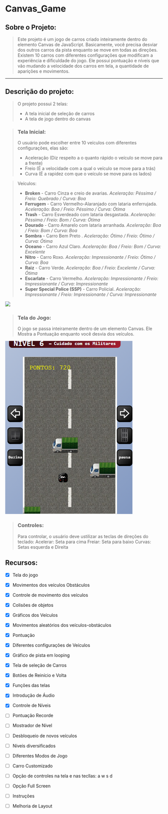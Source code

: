 # Canvas_Game

## Sobre o Projeto:

> Este projeto é um jogo de carros criado inteiramente dentro do elemento Canvas de JavaScript. Basicamente, você precisa desviar dos outros carros da pista
enquanto se move em todas as direções. Existem 10 carros com diferentes configurações que modificam a experiência e dificuldade do jogo. Ele possui pontuação
e níveis que vão mudando a velocidade dos carros em tela, a quantidade de aparições e movimentos.

<hr>

## Descrição do projeto:

> O projeto possui 2 telas:
> - A tela inicial de seleção de carros
> - A tela de jogo dentro do canvas

> ### Tela Inicial:
> O usuário pode escolher entre 10 veículos com diferentes configurações, elas são:
> - Aceleração (Diz respeito a o quanto rápido o veículo se move para a frente)
> - Freio (É a velocidade com a qual o veículo se move para a trás)
> - Curva (É a rapidez com que o veículo se move para os lados)

> Veículos:
> - **Broken** - Carro Cinza e creio de avarias. *Aceleração: Péssima / Freio: Quebrado / Curva: Boa*
> - **Ferrugem** - Carro Vermelho-Alaranjado com lataria enferrujada. *Aceleração: Boa / Freio: Péssimo / Curva: Ótima*
> - **Trash** - Carro Esverdeado com lataria desgastada. *Aceleração: Péssima / Freio: Bom / Curva: Ótima*
> - **Dourado** - Carro Amarelo com lataria arranhada. *Aceleração: Boa / Freio: Bom / Curva: Boa*
> - **Sombra** - Carro Bem Preto . *Aceleração: Ótimo / Freio: Ótimo / Curva: Ótima*
> - **Oceano** - Carro Azul Claro. *Aceleração: Boa / Freio: Bom / Curva: Excelente*
> - **Nitro** - Carro Roxo. *Aceleração: Impressionante / Freio: Ótimo / Curva: Boa*
> - **Raiz** - Carro Verde. *Aceleração: Boa / Freio: Excelente / Curva: Ótima*
> - **Escarlate** - Carro Vermelho. *Aceleração: Impressionante / Freio: Impressionante / Curva: Impressionante*
> - **Super Special Police (SSP)** - Carro Policial. *Aceleração: Impressionante / Freio: Impressionante / Curva: Impressionante*

<img src="/imagens/TelaISelecao.png"/>

> ### Tela do Jogo:
> O jogo se passa inteiramente dentro de um elemento Canvas. Ele Mostra a Pontuação enquanto você desvia dos veículos.

<img src="/imagens/TelaJogo.png"/>

> ### Controles:
> Para controlar, o usuário deve ustilizar as teclas de direções do teclado:
> Acelerar: Seta para cima
> Freiar: Seta para baixo
> Curvas: Setas esquerda e Direita

## Recursos:

* [X] Tela do jogo
* [x] Movimentos dos veículos Obstáculos
* [x] Controle de movimento dos veículos
* [x] Colisões de objetos
* [x] Gráficos dos Veículos
* [x] Movimentos aleatórios dos veículos-obstáculos
* [x] Pontuação
* [x] Diferentes configurações de Veículos
* [x] Gráfico de pista em looping
* [X] Tela de seleção de Carros
* [X] Botões de Reinício e Volta
* [X] Funções das telas
* [X] Introdução de Áudio
* [X] Controle de Níveis
* [ ] Pontuação Recorde
* [ ] Mostrador de Nível
* [ ] Desbloqueio de novos veículos
* [ ] Níveis diversificados
* [ ] Diferentes Modos de Jogo
* [ ] Carro Customizado
* [ ] Opção de controles na tela e nas tecllas: a w s d
* [ ] Opção Full Screen
* [ ] Instruções
* [ ] Melhoria de Layout



